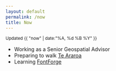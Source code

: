 ```yaml
---
layout: default
permalink: /now
title: Now
---
```


<small>Updated {{ "now" | date:"%A, %d %B %Y" }}</small>

* Working as a Senior Geospatial Advisor
* Preparing to walk [Te Araroa](https://www.teararoa.org.nz)
* Learning [FontForge](https://fontforge.org/)
